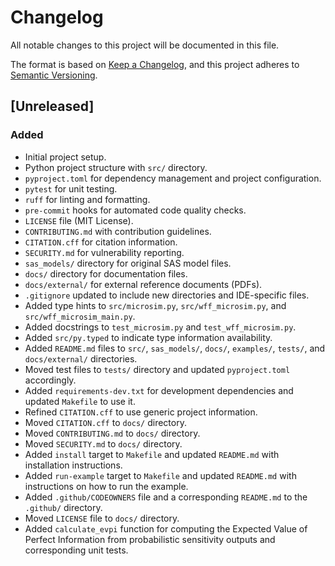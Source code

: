# Changelog

All notable changes to this project will be documented in this file.

The format is based on [Keep a Changelog](https://keepachangelog.com/en/1.0.0/),
and this project adheres to [Semantic Versioning](https://semver.org/spec/v2.0.0.html).

## [Unreleased]

### Added

- Initial project setup.
- Python project structure with `src/` directory.
- `pyproject.toml` for dependency management and project configuration.
- `pytest` for unit testing.
- `ruff` for linting and formatting.
- `pre-commit` hooks for automated code quality checks.
- `LICENSE` file (MIT License).
- `CONTRIBUTING.md` with contribution guidelines.
- `CITATION.cff` for citation information.
- `SECURITY.md` for vulnerability reporting.
- `sas_models/` directory for original SAS model files.
- `docs/` directory for documentation files.
- `docs/external/` for external reference documents (PDFs).
- `.gitignore` updated to include new directories and IDE-specific files.
- Added type hints to `src/microsim.py`, `src/wff_microsim.py`, and `src/wff_microsim_main.py`.
- Added docstrings to `test_microsim.py` and `test_wff_microsim.py`.
- Added `src/py.typed` to indicate type information availability.
- Added `README.md` files to `src/`, `sas_models/`, `docs/`, `examples/`, `tests/`, and `docs/external/` directories.
- Moved test files to `tests/` directory and updated `pyproject.toml` accordingly.
- Added `requirements-dev.txt` for development dependencies and updated `Makefile` to use it.
- Refined `CITATION.cff` to use generic project information.
- Moved `CITATION.cff` to `docs/` directory.
- Moved `CONTRIBUTING.md` to `docs/` directory.
- Moved `SECURITY.md` to `docs/` directory.
- Added `install` target to `Makefile` and updated `README.md` with installation instructions.
- Added `run-example` target to `Makefile` and updated `README.md` with instructions on how to run the example.
- Added `.github/CODEOWNERS` file and a corresponding `README.md` to the `.github/` directory.
- Moved `LICENSE` file to `docs/` directory.
- Added `calculate_evpi` function for computing the Expected Value of Perfect Information from probabilistic sensitivity outputs and corresponding unit tests.

